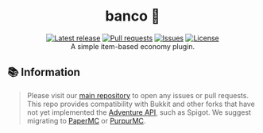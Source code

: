 <div align="center">
  <p>
    <h1>banco 🏦</h1>
    <a href="https://github.com/myth-MC/banco/releases/latest"><img src="https://img.shields.io/github/v/release/myth-MC/banco" alt="Latest release" /></a>
    <a href="https://github.com/myth-MC/banco/pulls"><img src="https://img.shields.io/github/issues-pr/myth-MC/banco" alt="Pull requests" /></a>
    <a href="https://github.com/myth-MC/banco/issues"><img src="https://img.shields.io/github/issues/myth-MC/banco" alt="Issues" /></a>
    <a href="https://github.com/myth-MC/banco/blob/main/LICENSE"><img src="https://img.shields.io/badge/license-GPL--3.0-blue.svg" alt="License" /></a>
    <br>
    A simple item-based economy plugin.
  </p>
</div>

<div id="information"></div>

## 📚 Information

> Please visit our [main repository](https://github.com/myth-MC/banco) to open any issues or pull requests. This repo provides compatibility with Bukkit and other forks that have not yet implemented the [Adventure API](https://docs.advntr.dev/index.html), such as Spigot. We suggest migrating to [PaperMC](https://papermc.io/) or [PurpurMC](https://purpurmc.org).

